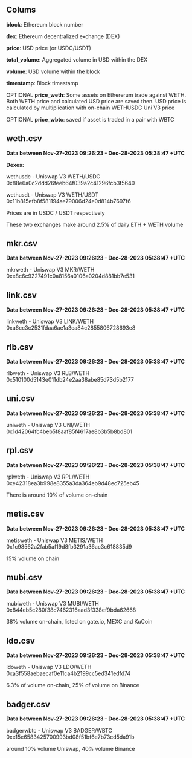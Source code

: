 ## Colums
**block**: Ethereum block number

**dex**: Ethereum decentralized exchange (DEX)

**price**: USD price (or USDC/USDT)

**total_volume**: Aggregated volume in USD within the DEX

**volume**: USD volume within the block

**timestamp**: Block timestamp

OPTIONAL **price_weth**: Some assets on Ethererum trade against WETH. Both WETH price and calculated USD price are saved then. USD price is calculated by multiplication with on-chain WETHUSDC Uni V3 price

OPTIONAL **price_wbtc**: saved if asset is traded in a pair with WBTC

## weth.csv

**Data between Nov-27-2023 09:26:23 - Dec-28-2023 05:38:47 +UTC**

**Dexes:**

wethusdc - Uniswap V3 WETH/USDC 0x88e6a0c2ddd26feeb64f039a2c41296fcb3f5640

wethusdt - Uniswap V3 WETH/USDT 0x11b815efb8f581194ae79006d24e0d814b7697f6

Prices are in USDC / USDT respectively

These two exchanges make around 2.5% of daily ETH + WETH volume

## mkr.csv

**Data between Nov-27-2023 09:26:23 - Dec-28-2023 05:38:47 +UTC**

mkrweth - Uniswap V3 MKR/WETH 0xe8c6c9227491c0a8156a0106a0204d881bb7e531

## link.csv

**Data between Nov-27-2023 09:26:23 - Dec-28-2023 05:38:47 +UTC**

linkweth - Uniswap V3 LINK/WETH 0xa6cc3c2531fdaa6ae1a3ca84c2855806728693e8

## rlb.csv

**Data between Nov-27-2023 09:26:23 - Dec-28-2023 05:38:47 +UTC**

rlbweth - Uniswap V3 RLB/WETH 0x510100d5143e011db24e2aa38abe85d73d5b2177

## uni.csv

**Data between Nov-27-2023 09:26:23 - Dec-28-2023 05:38:47 +UTC**

uniweth - Uniswap V3 UNI/WETH 0x1d42064fc4beb5f8aaf85f4617ae8b3b5b8bd801

## rpl.csv

**Data between Nov-27-2023 09:26:23 - Dec-28-2023 05:38:47 +UTC**

rplweth - Uniswap V3 RPL/WETH 0xe42318ea3b998e8355a3da364eb9d48ec725eb45

There is around 10% of volume on-chain

## metis.csv

**Data between Nov-27-2023 09:26:23 - Dec-28-2023 05:38:47 +UTC**

metisweth - Uniswap V3 METIS/WETH 0x1c98562a2fab5af19d8fb3291a36ac3c618835d9

15% volume on chain

## mubi.csv

**Data between Nov-27-2023 09:26:23 - Dec-28-2023 05:38:47 +UTC**

mubiweth - Uniswap V3 MUBI/WETH 0x844eb5c280f38c7462316aad3f338ef9bda62668

38% volume on-chain, listed on gate.io, MEXC and KuCoin

## ldo.csv

**Data between Nov-27-2023 09:26:23 - Dec-28-2023 05:38:47 +UTC**

ldoweth - Uniswap V3 LDO/WETH 0xa3f558aebaecaf0e11ca4b2199cc5ed341edfd74

6.3% of volume on-chain, 25% of volume on Binance

## badger.csv

**Data between Nov-27-2023 09:26:23 - Dec-28-2023 05:38:47 +UTC**

badgerwbtc - Uniswap V3 BADGER/WBTC 0xe15e6583425700993bd08f51bf6e7b73cd5da91b

around 10% volume Uniswap, 40% volume Binance
